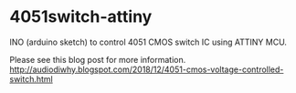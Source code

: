 # 4051switch-attiny
INO (arduino sketch) to control 4051 CMOS switch IC using ATTINY MCU.

Please see this blog post for more information.
http://audiodiwhy.blogspot.com/2018/12/4051-cmos-voltage-controlled-switch.html
